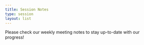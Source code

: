 ```yaml
---
title: Session Notes
type: session
layout: list
---
```


Please check our weekly meeting notes to stay up-to-date with our progress!